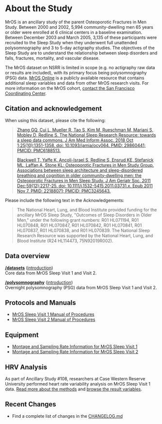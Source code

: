 # About the Study

MrOS is an ancillary study of the parent Osteoporotic Fractures in Men Study. Between 2000 and 2002, 5,994 community-dwelling men 65 years or older were enrolled at 6 clinical centers in a baseline examination. Between December 2003 and March 2005, 3,135 of these participants were recruited to the Sleep Study when they underwent full unattended polysomnography and 3 to 5-day actigraphy studies. The objectives of the Sleep Study are to understand the relationship between sleep disorders and falls, fractures, mortality, and vascular disease.

The MrOS dataset on NSRR is limited in scope (e.g. no actigraphy raw data or results are included), with its primary focus being polysomnography (PSG) data. [MrOS Online](https://mrosonline.ucsf.edu/) is a publicly available resource that contains additional sleep variables and data from other MrOS research visits. For more information on the MrOS cohort, [contact the San Francisco Coordinating Center](http://coordinatingcenter.ucsf.edu/research/studies.php).

## Citation and acknowledgement

When using this dataset, please cite the following:

> [Zhang GQ, Cui L, Mueller R, Tao S, Kim M, Rueschman M, Mariani S, Mobley D, Redline S. The National Sleep Research Resource: towards a sleep data commons. J Am Med Inform Assoc. 2018 Oct 1;25(10):1351-1358. doi: 10.1093/jamia/ocy064. PMID: 29860441; PMCID: PMC6188513.](https://pubmed.ncbi.nlm.nih.gov/29860441/)
>
> [Blackwell T, Yaffe K, Ancoli-Israel S, Redline S, Ensrud KE, Stefanick ML, Laffan A, Stone KL; Osteoporotic Fractures in Men Study Group. Associations between sleep architecture and sleep-disordered breathing and cognition in older community-dwelling men: the Osteoporotic Fractures in Men Sleep Study. J Am Geriatr Soc. 2011 Dec;59(12):2217-25. doi: 10.1111/j.1532-5415.2011.03731.x. Epub 2011 Nov 7. PMID: 22188071; PMCID: PMC3245643.](https://pubmed.ncbi.nlm.nih.gov/22188071/)

Please include the following text in the Acknowledgements:

> The National Heart, Lung, and Blood Institute provided funding for the ancillary MrOS Sleep Study, "Outcomes of Sleep Disorders in Older Men," under the following grant numbers: R01 HL071194, R01 HL070848, R01 HL070847, R01 HL070842, R01 HL070841, R01 HL070837, R01 HL070838, and R01 HL070839. The National Sleep Research Resource was supported by the National Heart, Lung, and Blood Institute (R24 HL114473, 75N92019R002).

## Data overview

**[/datasets](:files_path:/datasets)** ([introduction](:pages_path:/dataset-introduction.md)) <br/> Core data from MrOS Sleep Visit 1 and Visit 2.

**[/polysomnography](:files_path:/polysomnography)** ([introduction](:pages_path:/polysomnography-introduction.md))<br/> Overnight polysomnography (PSG) data from MrOS Sleep Visit 1 and Visit 2.

## Protocols and Manuals

- [MrOS Sleep Visit 1 Manual of Procedures](:files_path:/documentation?f=MrOS_Visit1_PSG_Manual_of_Procedures.pdf)
- [MrOS Sleep Visit 2 Manual of Procedures](:files_path:/documentation?f=MrOS_Visit2_PSG_Manual_of_Procedures.pdf)

## Equipment
- [Montage and Sampling Rate Information for MrOS Sleep Visit 1](:pages_path:/equipment-mros1.md)
- [Montage and Sampling Rate Information for MrOS Sleep Visit 2](:pages_path:/equipment-mros2.md)

## HRV Analysis

As part of Ancillary Study #108, researchers at Case Western Reserve University performed heart rate variability analysis on MrOS Sleep Visit 1 data. [Read more about the methods](:files_path:/documentation?f=MrOS_Visit1_HVS_Dataset_Information.pdf) and [browse the result variables](https://www.sleepdata.org/datasets/mros/variables?folder=HRV+Analysis).

## Recent Changes

- Find a complete list of changes in the [CHANGELOG.md](:pages_path:/CHANGELOG.md)
